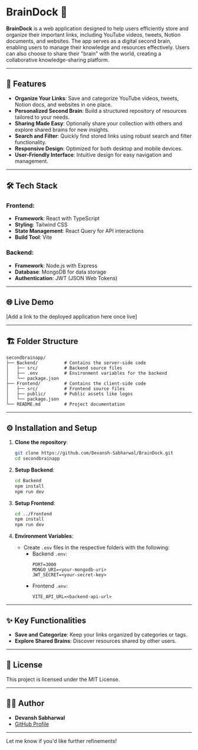 
# BrainDock 🧠

**BrainDock** is a web application designed to help users efficiently store and organize their important links, including YouTube videos, tweets, Notion documents, and websites. The app serves as a digital second brain, enabling users to manage their knowledge and resources effectively. Users can also choose to share their "brain" with the world, creating a collaborative knowledge-sharing platform.

---

## 🚀 Features

- **Organize Your Links**: Save and categorize YouTube videos, tweets, Notion docs, and websites in one place.
- **Personalized Second Brain**: Build a structured repository of resources tailored to your needs.
- **Sharing Made Easy**: Optionally share your collection with others and explore shared brains for new insights.
- **Search and Filter**: Quickly find stored links using robust search and filter functionality.
- **Responsive Design**: Optimized for both desktop and mobile devices.
- **User-Friendly Interface**: Intuitive design for easy navigation and management.

---

## 🛠️ Tech Stack

### Frontend:
- **Framework**: React with TypeScript
- **Styling**: Tailwind CSS
- **State Management**: React Query for API interactions
- **Build Tool**: Vite

### Backend:
- **Framework**: Node.js with Express
- **Database**: MongoDB for data storage
- **Authentication**: JWT (JSON Web Tokens)

---

## 🌐 Live Demo

[Add a link to the deployed application here once live]

---

## 🏗️ Folder Structure

```
secondbrainapp/
├── Backend/          # Contains the server-side code
│   ├── src/          # Backend source files
│   ├── .env          # Environment variables for the backend
│   └── package.json
├── Frontend/         # Contains the client-side code
│   ├── src/          # Frontend source files
│   ├── public/       # Public assets like logos
│   └── package.json
└── README.md         # Project documentation
```

---

## ⚙️ Installation and Setup

1. **Clone the repository**:
   ```bash
   git clone https://github.com/Devansh-Sabharwal/BrainDock.git
   cd secondbrainapp
   ```

2. **Setup Backend**:
   ```bash
   cd Backend
   npm install
   npm run dev
   ```

3. **Setup Frontend**:
   ```bash
   cd ../Frontend
   npm install
   npm run dev
   ```

4. **Environment Variables**:
   - Create `.env` files in the respective folders with the following:
     - Backend `.env`:
       ```
       PORT=3000
       MONGO_URI=<your-mongodb-uri>
       JWT_SECRET=<your-secret-key>
       ```
     - Frontend `.env`:
       ```
       VITE_API_URL=<backend-api-url>
       ```

---

## ✨ Key Functionalities

- **Save and Categorize**: Keep your links organized by categories or tags.
- **Explore Shared Brains**: Discover resources shared by other users.

---

## 📜 License

This project is licensed under the MIT License.

---

## 👨‍💻 Author

- **Devansh Sabharwal**
- [GitHub Profile](https://github.com/Devansh-Sabharwal)

---

Let me know if you'd like further refinements!